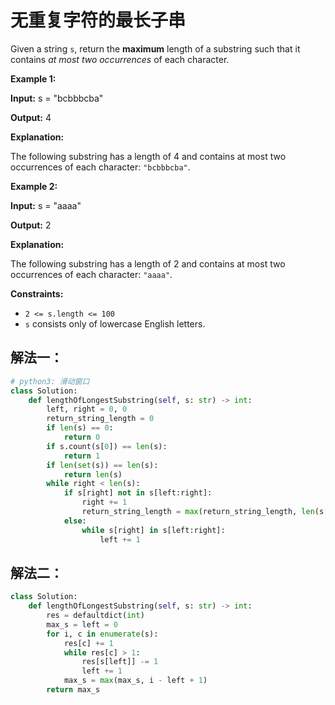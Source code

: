 # 无重复字符的最长子串

Given a string `s`, return the **maximum** length of a substring such that it contains *at most two occurrences* of each character.

**Example 1:**

**Input:** s = "bcbbbcba"

**Output:** 4

**Explanation:**

The following substring has a length of 4 and contains at most two occurrences of each character: `"bcbbbcba"`.

**Example 2:**

**Input:** s = "aaaa"

**Output:** 2

**Explanation:**

The following substring has a length of 2 and contains at most two occurrences of each character: `"aaaa"`.

**Constraints:**

- `2 <= s.length <= 100`
- `s` consists only of lowercase English letters.

## 解法一：

```python
# python3: 滑动窗口
class Solution:
    def lengthOfLongestSubstring(self, s: str) -> int:
        left, right = 0, 0
        return_string_length = 0
        if len(s) == 0:
            return 0
        if s.count(s[0]) == len(s):
            return 1
        if len(set(s)) == len(s):
            return len(s)
    	while right < len(s):
			if s[right] not in s[left:right]:
                right += 1
                return_string_length = max(return_string_length, len(s[left:right]))
            else:
                while s[right] in s[left:right]:
                    left += 1
```

## 解法二：

```python
class Solution:
    def lengthOfLongestSubstring(self, s: str) -> int:
        res = defaultdict(int)
        max_s = left = 0
        for i, c in enumerate(s):
            res[c] += 1
            while res[c] > 1:
                res[s[left]] -= 1
                left += 1
            max_s = max(max_s, i - left + 1)
        return max_s
```
